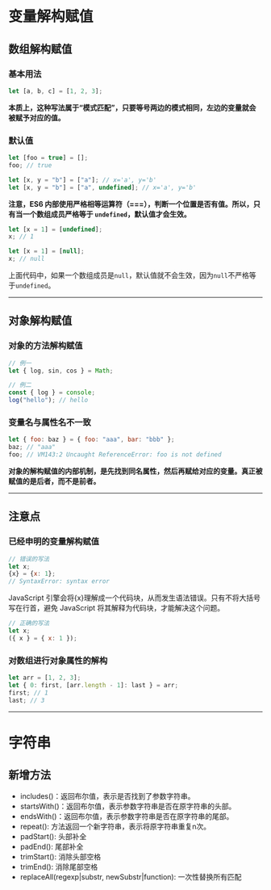 # 变量解构赋值

## 数组解构赋值

### 基本用法

```js
let [a, b, c] = [1, 2, 3];
```

**本质上，这种写法属于“模式匹配”，只要等号两边的模式相同，左边的变量就会被赋予对应的值。**

### 默认值

```js
let [foo = true] = [];
foo; // true

let [x, y = "b"] = ["a"]; // x='a', y='b'
let [x, y = "b"] = ["a", undefined]; // x='a', y='b'
```

**注意，ES6 内部使用严格相等运算符（===），判断一个位置是否有值。所以，只有当一个数组成员严格等于 `undefined`，默认值才会生效。**

```js
let [x = 1] = [undefined];
x; // 1

let [x = 1] = [null];
x; // null
```

上面代码中，如果一个数组成员是`null`，默认值就不会生效，因为`null`不严格等于`undefined`。

---

## 对象解构赋值

### 对象的方法解构赋值

```js
// 例一
let { log, sin, cos } = Math;

// 例二
const { log } = console;
log("hello"); // hello
```

### 变量名与属性名不一致

```js
let { foo: baz } = { foo: "aaa", bar: "bbb" };
baz; // "aaa"
foo; // VM143:2 Uncaught ReferenceError: foo is not defined
```

**对象的解构赋值的内部机制，是先找到同名属性，然后再赋给对应的变量。真正被赋值的是后者，而不是前者。**

---

## 注意点

### 已经申明的变量解构赋值

```js
// 错误的写法
let x;
{x} = {x: 1};
// SyntaxError: syntax error
```

JavaScript 引擎会将{x}理解成一个代码块，从而发生语法错误。只有不将大括号写在行首，避免 JavaScript 将其解释为代码块，才能解决这个问题。

```js
// 正确的写法
let x;
({ x } = { x: 1 });
```

### 对数组进行对象属性的解构

```js
let arr = [1, 2, 3];
let { 0: first, [arr.length - 1]: last } = arr;
first; // 1
last; // 3
```
---
# 字符串
## 新增方法
- includes()：返回布尔值，表示是否找到了参数字符串。
- startsWith()：返回布尔值，表示参数字符串是否在原字符串的头部。
- endsWith()：返回布尔值，表示参数字符串是否在原字符串的尾部。
- repeat(): 方法返回一个新字符串，表示将原字符串重复n次。
- padStart(): 头部补全
- padEnd(): 尾部补全
- trimStart(): 消除头部空格
- trimEnd(): 消除尾部空格
- replaceAll(regexp|substr, newSubstr|function): 一次性替换所有匹配 
